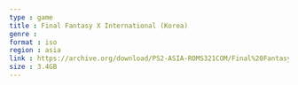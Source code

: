 ```yaml
---
type : game
title : Final Fantasy X International (Korea)
genre : 
format : iso
region : asia
link : https://archive.org/download/PS2-ASIA-ROMS321COM/Final%20Fantasy%20X%20International%20%28Korea%29.7z
size : 3.4GB
---
```

